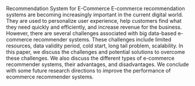 Recommendation System for E-Commerce
E-commerce recommendation systems are becoming increasingly important in the current digital world. They are used to personalize user experience, help customers find what they need quickly and efficiently, and increase revenue for the business. However, there are several challenges associated with big data-based e-commerce recommender systems. These challenges include limited resources, data validity period, cold start, long tail problem, scalability. In this paper, we discuss the challenges and potential solutions to overcome these challenges. We also discuss the different types of e-commerce recommender systems, their advantages, and disadvantages. We conclude with some future research directions to improve the performance of ecommerce recommender systems.
